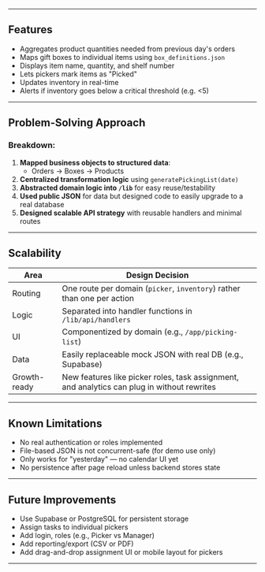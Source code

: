 
---

##  Features

- Aggregates product quantities needed from previous day's orders
- Maps gift boxes to individual items using `box_definitions.json`
- Displays item name, quantity, and shelf number
- Lets pickers mark items as "Picked"
- Updates inventory in real-time
- Alerts if inventory goes below a critical threshold (e.g. <5)

---

##  Problem-Solving Approach

### Breakdown:
1. **Mapped business objects to structured data**:
   - Orders → Boxes → Products
2. **Centralized transformation logic** using `generatePickingList(date)`
3. **Abstracted domain logic into `/lib`** for easy reuse/testability
4. **Used public JSON** for data but designed code to easily upgrade to a real database
5. **Designed scalable API strategy** with reusable handlers and minimal routes

---

##  Scalability

| Area         | Design Decision |
|--------------|------------------|
| Routing      | One route per domain (`picker`, `inventory`) rather than one per action |
| Logic        | Separated into handler functions in `/lib/api/handlers` |
| UI           | Componentized by domain (e.g., `/app/picking-list`) |
| Data         | Easily replaceable mock JSON with real DB (e.g., Supabase) |
| Growth-ready | New features like picker roles, task assignment, and analytics can plug in without rewrites |

---

##  Known Limitations

-  No real authentication or roles implemented
-  File-based JSON is not concurrent-safe (for demo use only)
-  Only works for "yesterday" — no calendar UI yet
-  No persistence after page reload unless backend stores state

---

##  Future Improvements

- Use Supabase or PostgreSQL for persistent storage
- Assign tasks to individual pickers
- Add login, roles (e.g., Picker vs Manager)
- Add reporting/export (CSV or PDF)
- Add drag-and-drop assignment UI or mobile layout for pickers

---


